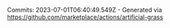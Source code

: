 Commits: 2023-07-01T06:40:49.549Z - Generated via https://github.com/marketplace/actions/artificial-grass
<br>
